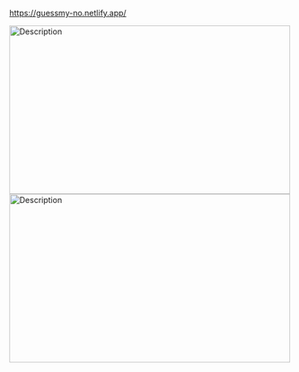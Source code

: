 https://guessmy-no.netlify.app/

<img src="https://github.com/user-attachments/assets/b10da523-75c3-4ed2-9a05-344254961d9c" alt="Description" width="500" height="300">
<img src="https://github.com/user-attachments/assets/4fa3b44f-be62-426b-819d-ba707422fea8" alt="Description" width="500" height="300">

